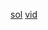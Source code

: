 [sol](https://leetcode.com/problems/leaf-similar-trees/discuss/4531582/Beats-100-Depth-First-Search-Explained-with-Video-C%2B%2BJavaPythonJS)
[vid](https://www.youtube.com/watch?v=6zOTP0OFDYo)